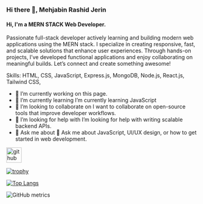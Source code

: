 ### Hi there 👋, Mehjabin Rashid Jerin
#### Hi, I'm a MERN STACK Web Developer.
Passionate full-stack developer actively learning and building modern web applications using the MERN stack. I specialize in creating responsive, fast, and scalable solutions that enhance user experiences. Through hands-on projects, I’ve developed functional applications and enjoy collaborating on meaningful builds. Let’s connect and create something awesome!

Skills: HTML, CSS, JavaScript,  Express.js, MongoDB, Node.js, React.js, Tailwind CSS,  

- 🔭 I’m currently working on this page. 
- 🌱 I’m currently learning  I’m currently learning JavaScript 
- 👯 I’m looking to collaborate on I want to collaborate on open-source tools that improve developer workflows. 
- 🤔 I’m looking for help with  I’m looking for help with writing scalable backend APIs. 
- 💬 Ask me about 💬 Ask me about JavaScript, UI/UX design, or how to get started in web development. 


[<img src='https://cdn.jsdelivr.net/npm/simple-icons@3.0.1/icons/github.svg' alt='github' height='40'>](https://github.com/Mehjabin-Jerin)  

[![trophy](https://github-profile-trophy.vercel.app/?username=Mehjabin-Jerin)](https://github.com/ryo-ma/github-profile-trophy)

[![Top Langs](https://github-readme-stats.vercel.app/api/top-langs/?username=Mehjabin-Jerin)](https://github.com/anuraghazra/github-readme-stats)

![GitHub metrics](https://metrics.lecoq.io/Mehjabin-Jerin)  

